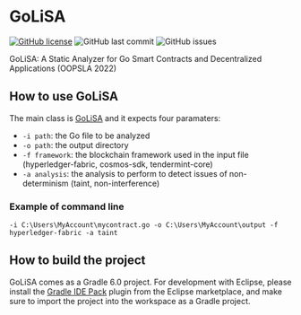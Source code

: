 # GoLiSA
[![GitHub license](https://img.shields.io/github/license/UniVE-SSV/go-lisa)](https://github.com/UniVE-SSV/go-lisa/blob/master/LICENSE)
![GitHub last commit](https://img.shields.io/github/last-commit/UniVE-SSV/go-lisa)
![GitHub issues](https://img.shields.io/github/issues-raw/UniVE-SSV/go-lisa)

GoLiSA: A Static Analyzer for Go Smart Contracts and Decentralized Applications (OOPSLA 2022)

## How to use GoLiSA
The main class is [GoLiSA](go-lisa/src/main/java/it/unive/golisa/GoLiSA.java) and it expects four paramaters:
- `-i path`: the Go file to be analyzed
- `-o path`: the output directory
- `-f framework`: the blockchain framework used in the input file (hyperledger-fabric, cosmos-sdk, tendermint-core)
- `-a analysis`: the analysis to perform to detect issues of non-determinism (taint, non-interference)

### Example of command line

`-i C:\Users\MyAccount\mycontract.go -o C:\Users\MyAccount\output -f hyperledger-fabric -a taint`

## How to build the project ##
GoLiSA comes as a Gradle 6.0 project. For development with Eclipse, please install the [Gradle IDE Pack](https://marketplace.eclipse.org/content/gradle-ide-pack) plugin from the Eclipse marketplace, and make sure to import the project into the workspace as a Gradle project.
